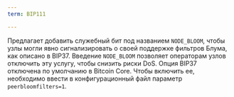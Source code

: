 ```yaml
---
term: BIP111

---
```

Предлагает добавить служебный бит под названием `NODE_BLOOM`, чтобы узлы могли явно сигнализировать о своей поддержке фильтров Блума, как описано в BIP37. Введение `NODE_BLOOM` позволяет операторам узлов отключить эту услугу, чтобы снизить риски DoS. Опция BIP37 отключена по умолчанию в Bitcoin Core. Чтобы включить ее, необходимо ввести в конфигурационный файл параметр `peerbloomfilters=1`.